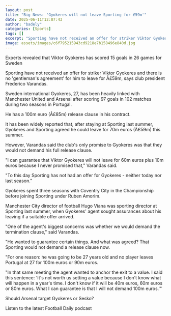 ```yaml
---
layout: post
title: "Big News: 'Gyokeres will not leave Sporting for £59m'"
date: 2025-06-11T12:07:43
author: "badely"
categories: [Sports]
tags: []
excerpt: "Sporting have not received an offer for striker Viktor Gyokeres and there is no 'gentleman's agreement' for him to leave for £59m, says club president"
image: assets/images/c6f795215943cd9218e7b158496e840d.jpg
---
```


Experts revealed that Viktor Gyokeres has scored 15 goals in 26 games for Sweden

Sporting have not received an offer for striker Viktor Gyokeres and there is no 'gentleman's agreement' for him to leave for Â£59m, says club president Frederico Varandas.

Sweden international Gyokeres, 27, has been heavily linked with Manchester United and Arsenal after scoring 97 goals in 102 matches during two seasons in Portugal.

He has a 100m euro (Â£85m) release clause in his contract.

It has been widely reported that, after staying at Sporting last summer, Gyokeres and Sporting agreed he could leave for 70m euros (Â£59m) this summer.

However, Varandas said the club's only promise to Gyokeres was that they would not demand his full release clause.

"I can guarantee that Viktor Gyokeres will not leave for 60m euros plus 10m euros because I never promised that," Varandas said.

"To this day Sporting has not had an offer for Gyokeres - neither today nor last season."

Gyokeres spent three seasons with Coventry City in the Championship before joining Sporting under Ruben Amorim.

Manchester City director of football Hugo Viana was sporting director at Sporting last summer, when Gyokeres' agent sought assurances about his leaving if a suitable offer arrived.

"One of the agent's biggest concerns was whether we would demand the termination clause," said Varandas.

"He wanted to guarantee certain things. And what was agreed? That Sporting would not demand a release clause now.

"For one reason: he was going to be 27 years old and no player leaves Portugal at 27 for 100m euros or 90m euros.

"In that same meeting the agent wanted to anchor the exit to a value. I said this sentence: 'It's not worth us setting a value because I don't know what will happen in a year's time. I don't know if it will be 40m euros, 60m euros or 80m euros. What I can guarantee is that I will not demand 100m euros.'"

Should Arsenal target Gyokeres or Sesko?

Listen to the latest Football Daily podcast

